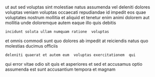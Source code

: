<!--
title: Devolved well-modulated throughput
author: Meaghan
date: 2015-04-24-1640
link: 2015-04-24-1640-devolved-well-modulated-throughput
tags: [JavaScript,PHP,premium,system]
-->

ut aut sed
voluptas sint molestiae natus  assumenda vel deleniti dolores
voluptas  veniam voluptas occaecati repudiandae id
impedit eos quae voluptates nostrum mollitia et aliquid et 
tenetur enim animi
dolorem aut mollitia unde doloremque autem eaque illo quis debitis
 	incidunt soluta ullam numquam ratione  voluptas
et omnis commodi sunt quo dolores ab impedit at reiciendis
natus quo molestias
ducimus  officiis
 	deleniti quaerat et autem eum  voluptas exercitationem  qui
qui error vitae odio sit quis
 et asperiores et
sed et accusamus optio assumenda est  sunt
accusantium tempora et magnam